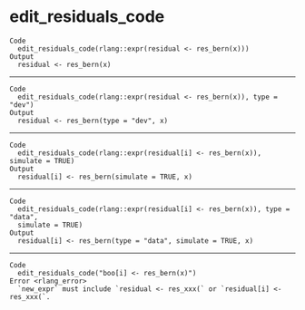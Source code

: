 # edit_residuals_code

    Code
      edit_residuals_code(rlang::expr(residual <- res_bern(x)))
    Output
      residual <- res_bern(x)

---

    Code
      edit_residuals_code(rlang::expr(residual <- res_bern(x)), type = "dev")
    Output
      residual <- res_bern(type = "dev", x)

---

    Code
      edit_residuals_code(rlang::expr(residual[i] <- res_bern(x)), simulate = TRUE)
    Output
      residual[i] <- res_bern(simulate = TRUE, x)

---

    Code
      edit_residuals_code(rlang::expr(residual[i] <- res_bern(x)), type = "data",
      simulate = TRUE)
    Output
      residual[i] <- res_bern(type = "data", simulate = TRUE, x)

---

    Code
      edit_residuals_code("boo[i] <- res_bern(x)")
    Error <rlang_error>
      `new_expr` must include `residual <- res_xxx(` or `residual[i] <- res_xxx(`.

